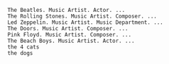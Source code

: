     The Beatles. Music Artist. Actor. ...
    The Rolling Stones. Music Artist. Composer. ...
    Led Zeppelin. Music Artist. Music Department. ...
    The Doors. Music Artist. Composer. ...
    Pink Floyd. Music Artist. Composer. ...
    The Beach Boys. Music Artist. Actor. ... 
    the 4 cats
    the dogs  
